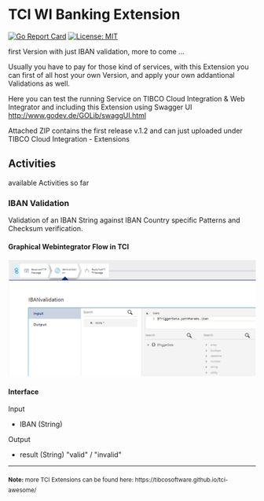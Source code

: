 # TCI WI Banking Extension

[![Go Report Card](https://goreportcard.com/badge/github.com/JGrotex/tci-wi-banking-extension)](https://goreportcard.com/report/github.com/JGrotex/tci-wi-banking-extension) [![License: MIT](https://img.shields.io/badge/License-MIT-yellow.svg)](https://opensource.org/licenses/MIT)

first Version with just IBAN validation, more to come ...

Usually you have to pay for those kind of services, with this Extension you can first of all host your own Version, and apply your own addantional Validations as well.

Here you can test the running Service on TIBCO Cloud Integration & Web Integrator and including this Extension using Swagger UI
http://www.godev.de/GOLib/swaggUI.html

Attached ZIP contains the first release v.1.2 and can just uploaded under 
TIBCO Cloud Integration - Extensions

## Activities
available Activities so far
### IBAN Validation
Validation of an IBAN String against IBAN Country specific Patterns and Checksum verification.  

#### Graphical Webintegrator Flow in TCI
![TCI Webintegrator flow image](screenshots/Banking-IBAN.png?raw=true "TCI WI Banking IBAN validation Screenshot")

#### Interface
Input
- IBAN (String)

Output
- result (String) "valid" / "invalid"

<hr>
<sub><b>Note:</b> more TCI Extensions can be found here: https://tibcosoftware.github.io/tci-awesome/ </sub>
